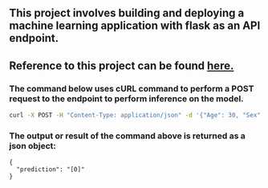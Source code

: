 ## This project involves building and deploying a machine learning application with flask as an API endpoint.
## Reference to this project can be found [here.](https://www.datacamp.com/tutorial/machine-learning-models-api-python)

### The command below uses cURL command to perform a POST request to the endpoint to perform inference on the model.
```bash
curl -X POST -H "Content-Type: application/json" -d '{"Age": 30, "Sex": "male", "Embarked": "C"}' http://localhost:12345/predict
```

### The output or result of the command above is returned as a json object: 

```text
{
  "prediction": "[0]"
}

```
